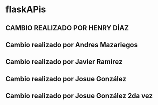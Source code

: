 # flaskAPis


## CAMBIO REALIZADO POR HENRY DÍAZ 

## Cambio realizado por Andres Mazariegos

## Cambio realizado por Javier Ramirez

## Cambio realizado por Josue González

## Cambio realizado por Josue González 2da vez
